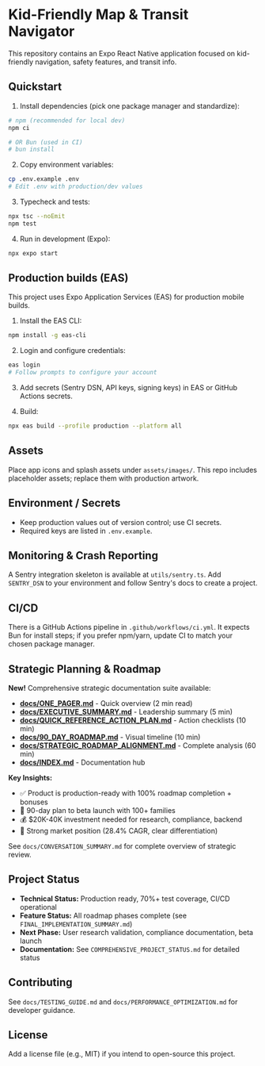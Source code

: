 # Kid-Friendly Map & Transit Navigator

This repository contains an Expo React Native application focused on kid-friendly navigation, safety features, and transit info.

Quickstart
---------
1. Install dependencies (pick one package manager and standardize):

```bash
# npm (recommended for local dev)
npm ci

# OR Bun (used in CI)
# bun install
```

2. Copy environment variables:

```bash
cp .env.example .env
# Edit .env with production/dev values
```

3. Typecheck and tests:

```bash
npx tsc --noEmit
npm test
```

4. Run in development (Expo):

```bash
npx expo start
```

Production builds (EAS)
----------------------
This project uses Expo Application Services (EAS) for production mobile builds.

1. Install the EAS CLI:

```bash
npm install -g eas-cli
```

2. Login and configure credentials:

```bash
eas login
# Follow prompts to configure your account
```

3. Add secrets (Sentry DSN, API keys, signing keys) in EAS or GitHub Actions secrets.

4. Build:

```bash
npx eas build --profile production --platform all
```

Assets
------
Place app icons and splash assets under `assets/images/`.
This repo includes placeholder assets; replace them with production artwork.

Environment / Secrets
---------------------
- Keep production values out of version control; use CI secrets.
- Required keys are listed in `.env.example`.

Monitoring & Crash Reporting
---------------------------
A Sentry integration skeleton is available at `utils/sentry.ts`. Add `SENTRY_DSN` to your environment and follow Sentry's docs to create a project.

CI/CD
-----
There is a GitHub Actions pipeline in `.github/workflows/ci.yml`. It expects Bun for install steps; if you prefer npm/yarn, update CI to match your chosen package manager.

Strategic Planning & Roadmap
----------------------------
**New!** Comprehensive strategic documentation suite available:

- **[docs/ONE_PAGER.md](docs/ONE_PAGER.md)** - Quick overview (2 min read)
- **[docs/EXECUTIVE_SUMMARY.md](docs/EXECUTIVE_SUMMARY.md)** - Leadership summary (5 min)
- **[docs/QUICK_REFERENCE_ACTION_PLAN.md](docs/QUICK_REFERENCE_ACTION_PLAN.md)** - Action checklists (10 min)
- **[docs/90_DAY_ROADMAP.md](docs/90_DAY_ROADMAP.md)** - Visual timeline (10 min)
- **[docs/STRATEGIC_ROADMAP_ALIGNMENT.md](docs/STRATEGIC_ROADMAP_ALIGNMENT.md)** - Complete analysis (60 min)
- **[docs/INDEX.md](docs/INDEX.md)** - Documentation hub

**Key Insights:**
- ✅ Product is production-ready with 100% roadmap completion + bonuses
- 🎯 90-day plan to beta launch with 100+ families
- 💰 $20K-40K investment needed for research, compliance, backend
- 🚀 Strong market position (28.4% CAGR, clear differentiation)

See `docs/CONVERSATION_SUMMARY.md` for complete overview of strategic review.

Project Status
--------------
- **Technical Status:** Production ready, 70%+ test coverage, CI/CD operational
- **Feature Status:** All roadmap phases complete (see `FINAL_IMPLEMENTATION_SUMMARY.md`)
- **Next Phase:** User research validation, compliance documentation, beta launch
- **Documentation:** See `COMPREHENSIVE_PROJECT_STATUS.md` for detailed status

Contributing
------------
See `docs/TESTING_GUIDE.md` and `docs/PERFORMANCE_OPTIMIZATION.md` for developer guidance.

License
-------
Add a license file (e.g., MIT) if you intend to open-source this project.
